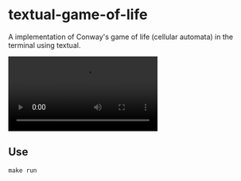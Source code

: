 # textual-game-of-life 

A implementation of Conway's game of life (cellular automata) in the terminal using textual.

![textual-game-of-life](textual-game-of-life.mp4)

## Use

`make run`
